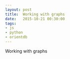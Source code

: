 ```yaml
---
layout: post
title:  Working with graphs
date:   2015-10-21 00:30:00
tags:
- js
- python
- orientdb
---
```


Working with graphs
